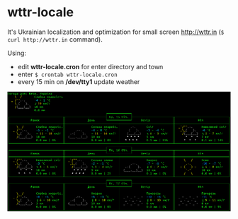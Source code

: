 # wttr-locale

It's Ukrainian localization and optimization for small screen http://wttr.in (`$ curl http://wttr.in` command).

Using:
- edit  **wttr-locale.cron** for enter directory and town
- enter `$ crontab wttr-locale.cron`
- every 15 min on **/dev/tty1** update weather

![alt tag](https://raw.githubusercontent.com/elektro-NIK/wttr-locale/master/example.png)
